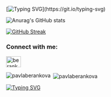 [![Typing SVG](https://readme-typing-svg.herokuapp.com?font=Fira+Code&size=80&duration=4000&pause=1200&color=F7C300&multiline=true&width=4000&height=1000&lines=Hello+world!+I+am+learning+Swift+and+it+is+my+number+1.;Sorry%2C+I+mean+the+number+%5B0%5D.;I+want+to+work+as+iOS+developer+after+maternity+leave.)](https://git.io/typing-svg)

![Anurag's GitHub stats](https://github-readme-stats.vercel.app/api?username=PavlaBerankova&show_icons=true&theme=gruvbox)   

[![GitHub Streak](http://github-readme-streak-stats.herokuapp.com?user=PavlaBerankova&theme=gruvbox&date_format=j%20M%5B%20Y%5D&mode=weekly)](https://git.io/streak-stats)

<h3 align="left">Connect with me:</h3>
<p align="left">
<a href="https://linkedin.com/in/berankova-pavla" target="blank"><img align="center" src="https://raw.githubusercontent.com/rahuldkjain/github-profile-readme-generator/master/src/images/icons/Social/linked-in-alt.svg" alt="berankova-pavla" height="30" width="40" /></a>
</p>

<p><img align="left" src="https://github-readme-stats.vercel.app/api/top-langs?username=pavlaberankova&show_icons=true&locale=en&layout=compact" alt="pavlaberankova" /></p>

<p>&nbsp;<img align="center" src="https://github-readme-stats.vercel.app/api?username=pavlaberankova&show_icons=true&locale=en" alt="pavlaberankova" /></p>

[![Typing SVG](https://readme-typing-svg.herokuapp.com?font=Fira+Code&size=80&duration=4000&pause=1200&color=F7C300&multiline=true&width=4000&height=1000&lines=Hello+world!+I+am+learning+Swift+and+it+is+my+number+1.;Sorry%2C+I+mean+the+number+%5B0%5D.;I+want+to+work+as+iOS+developer+after+maternity+leave.;%3Ch3+align%3D%22left%22%3EConnect+with+me%3A%3C%2Fh3%3E+%3Cp+align%3D%22left%22%3E+%3Ca+href%3D%22https%3A%2F%2Flinkedin.com%2Fin%2Fberankova-pavla%22+target%3D%22blank%22%3E%3Cimg+align%3D%22center%22+src%3D%22https%3A%2F%2Fraw.githubusercontent.com%2Frahuldkjain%2Fgithub-profile-readme-generator%2Fmaster%2Fsrc%2Fimages%2Ficons%2FSocial%2Flinked-in-alt.svg%22+alt%3D%22berankova-pavla%22+height%3D%2230%22+width%3D%2240%22+%2F%3E%3C%2Fa%3E+%3C%2Fp%3E)](https://git.io/typing-svg)

<!--
**PavlaBerankova/PavlaBerankova** is a ✨ _special_ ✨ repository because its `README.md` (this file) appears on your GitHub profile.

Here are some ideas to get you started:

- 🔭 I’m currently working on ...
- 🌱 I’m currently learning ...
- 👯 I’m looking to collaborate on ...
- 🤔 I’m looking for help with ...
- 💬 Ask me about ...
- 📫 How to reach me: ...
- 😄 Pronouns: ...
- ⚡ Fun fact: ...
-->
